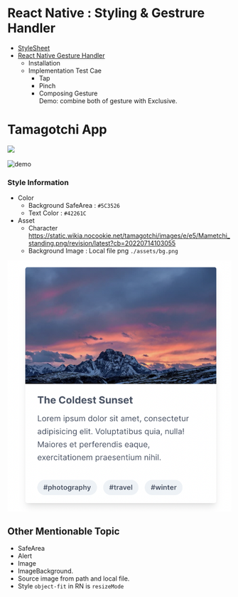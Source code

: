 # React Native : Styling & Gestrure Handler

- [StyleSheet](https://reactnative.dev/docs/stylesheet)
- [React Native Gesture Handler](https://docs.swmansion.com/react-native-gesture-handler/)
  - Installation
  - Implementation Test Cae
    - Tap
    - Pinch
    - Composing Gesture  
      Demo: combine both of gesture with Exclusive.

# Tamagotchi App

<img src="./demo.png" width="200" />

![demo](./demo.gif)

### Style Information

- Color
  - Background SafeArea : `#5C3526`
  - Text Color : `#42261C`
- Asset
  - Character  
    https://static.wikia.nocookie.net/tamagotchi/images/e/e5/Mametchi_standing.png/revision/latest?cb=20220714103055
  - Background Image : Local file png `./assets/bg.png`

![card](./card.png)

## Other Mentionable Topic

- SafeArea
- Alert
- Image
- ImageBackground.
- Source image from path and local file.
- Style `object-fit` in RN is `resizeMode`
